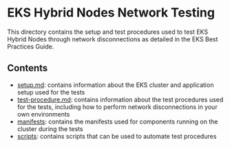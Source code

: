 # EKS Hybrid Nodes Network Testing

This directory contains the setup and test procedures used to test EKS Hybrid Nodes through network disconnections as detailed in the EKS Best Practices Guide.

## Contents

- [setup.md](setup.md): contains information about the EKS cluster and application setup used for the tests
- [test-procedure.md](test-procedure.md): contains information about the test procedures used for the tests, including how to perform network disconnections in your own environments
- [manifests](manifests): contains the manifests used for components running on the cluster during the tests
- [scripts](scripts): contains scripts that can be used to automate test procedures
